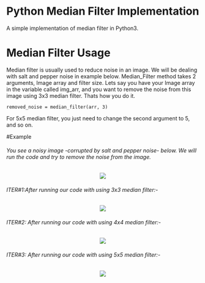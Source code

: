 # Python Median Filter Implementation
A simple implementation of median filter in Python3.

# Median Filter Usage
Median filter is usually used to reduce noise in an image. We will be dealing with salt and pepper noise in example below. Median_Filter method takes 2 arguments, Image array and filter size.
Lets say you have your Image array in the variable called img_arr, and you want to remove the noise from this image using 3x3 median filter. Thats how you do it.

```
removed_noise = median_filter(arr, 3)
```

For 5x5 median filter, you just need to change the second argument to 5, and so on.

#Example

###### You see a noisy image -corrupted by salt and pepper noise- below. We will run the code and try to remove the noise from the image. 

<p align="center"><img src="https://raw.githubusercontent.com/MeteHanC/Python-Median-Filter/master/Screenshots/nn.png"/></p>

###### ITER#1:After running our code with using 3x3 median filter:-

<p align="center"><img src="https://raw.githubusercontent.com/Python-median-filter/tree/master/DRDOfinal/noisyimg0.jpeg"/></p>



###### ITER#2: After running our code with using 4x4 median filter:-

<p align="center"><img src="https://raw.githubusercontent.com/Python-median-filter/tree/master/DRDOfinal/noisyimg1.jpeg"/></p>

###### ITER#3: After running our code with using 5x5 median filter:-

<p align="center"><img src="https://raw.githubusercontent.com/Python-median-filter/tree/master/DRDOfinal/noisyimg2.jpeg"/></p>





